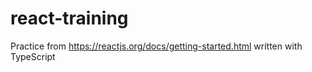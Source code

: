 # react-training
Practice from https://reactjs.org/docs/getting-started.html written with TypeScript

